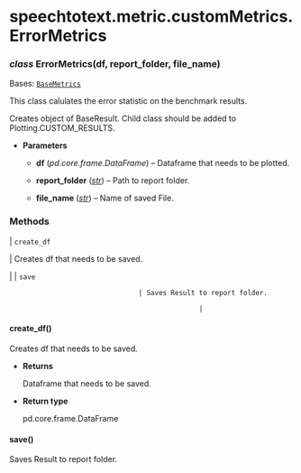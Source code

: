 # speechtotext.metric.customMetrics.ErrorMetrics


### _class_ ErrorMetrics(df, report_folder, file_name)
Bases: [`BaseMetrics`](speechtotext.metric.customMetrics.BaseMetrics.md#speechtotext.metric.customMetrics.BaseMetrics)

This class calulates the error statistic on the benchmark results.

Creates object of BaseResult. Child class should be added to Plotting.CUSTOM_RESULTS.


* **Parameters**

    
    * **df** (*pd.core.frame.DataFrame*) – Dataframe that needs to be plotted.


    * **report_folder** ([*str*](https://docs.python.org/3/library/stdtypes.html#str)) – Path to report folder.


    * **file_name** ([*str*](https://docs.python.org/3/library/stdtypes.html#str)) – Name of saved File.


### Methods

| `create_df`

 | Creates df that needs to be saved.

 |
| `save`

                                    | Saves Result to report folder.

                                                   |

#### create_df()
Creates df that needs to be saved.


* **Returns**

    Dataframe that needs to be saved.



* **Return type**

    pd.core.frame.DataFrame



#### save()
Saves Result to report folder.
